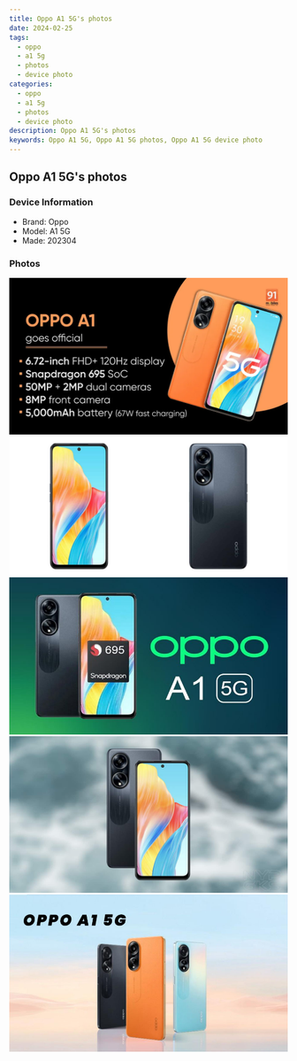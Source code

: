 ```yaml
---
title: Oppo A1 5G's photos
date: 2024-02-25
tags: 
  - oppo
  - a1 5g
  - photos
  - device photo
categories: 
  - oppo
  - a1 5g
  - photos
  - device photo
description: Oppo A1 5G's photos
keywords: Oppo A1 5G, Oppo A1 5G photos, Oppo A1 5G device photo
---
```


## Oppo A1 5G's photos

### Device Information

- Brand: Oppo
- Model: A1 5G
- Made: 202304

### Photos

![/images/best-assets/devices/oppo/oppo-a1-5g/1.jpg](/images/best-assets/devices/oppo/oppo-a1-5g/1.jpg)
![/images/best-assets/devices/oppo/oppo-a1-5g/2.jpg](/images/best-assets/devices/oppo/oppo-a1-5g/2.jpg)
![/images/best-assets/devices/oppo/oppo-a1-5g/3.jpg](/images/best-assets/devices/oppo/oppo-a1-5g/3.jpg)
![/images/best-assets/devices/oppo/oppo-a1-5g/4.jpg](/images/best-assets/devices/oppo/oppo-a1-5g/4.jpg)
![/images/best-assets/devices/oppo/oppo-a1-5g/5.jpg](/images/best-assets/devices/oppo/oppo-a1-5g/5.jpg)
